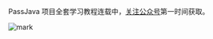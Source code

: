 PassJava 项目全套学习教程连载中，[关注公众号](#公众号)第一时间获取。

![mark](http://cdn.jayh.club/blog/20200407/OKxbB6hksuPj.png?imageslim)